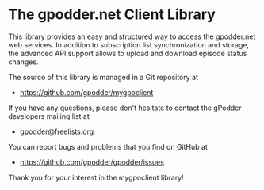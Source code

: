 # The gpodder.net Client Library

This library provides an easy and structured way to access the
gpodder.net web services. In addition to subscription list
synchronization and storage, the advanced API support allows
to upload and download episode status changes.

The source of this library is managed in a Git repository at

 - https://github.com/gpodder/mygpoclient

If you have any questions, please don't hesitate to contact
the gPodder developers mailing list at

 - gpodder@freelists.org

You can report bugs and problems that you find on GitHub at

 - https://github.com/gpodder/gpodder/issues

Thank you for your interest in the mygpoclient library!

